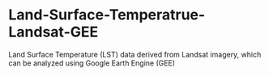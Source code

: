 # Land-Surface-Temperatrue-Landsat-GEE
Land Surface Temperature (LST) data derived from Landsat imagery, which can be analyzed using Google Earth Engine (GEE)
